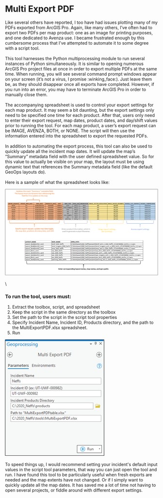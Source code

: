 # Multi Export PDF

Like several others have reported, I too have had issues plotting many of my PDFs exported from ArcGIS Pro. Again, like many others, I’ve often had to export two PDFs per map product: one as an image for printing purposes, and one dedicated to Avenza use. I became frustrated enough by this cumbersome process that I’ve attempted to automate it to some degree with a script tool.
\
\
This tool harnesses the Python multiprocessing module to run several instances of Python simultaneously. It is similar to opening numerous ArcGIS Pro project files at once in order to export multiple PDFs at the same time. When running, you will see several command prompt windows appear on your screen (it’s not a virus, I promise :winking_face:). Just leave them be, as they should disappear once all exports have completed. However, if you run into an error, you may have to terminate ArcGIS Pro in order to manually close them.
\
\
The accompanying spreadsheet is used to control your export settings for each map product. It may seem a bit daunting, but the export settings only need to be specified one time for each product. After that, users only need to enter their export request, map dates, product dates, and day/shift values prior to running the tool. For each map product, a user’s export request can be IMAGE, AVENZA, BOTH, or NONE. The script will then use the information entered into the spreadsheet to export the requested PDFs.
\
\
In addition to automating the export process, this tool can also be used to quickly update all the incident map dates. It will update the map’s “Summary” metadata field with the user defined spreadsheet value. So for this value to actually be visible on your map, the layout must be using dynamic text that references the Summary metadata field (like the default GeoOps layouts do).
\
\
Here is a sample of what the spreadsheet looks like:

![screenshot_MultiExportPDF_1.png](/docs/screenshot_MultiExportPDF_1.png?raw=true)
\
\
\
### To run the tool, users must:
1) Extract the toolbox, script, and spreadsheet
2) Keep the script in the same directory as the toolbox
3) Set the path to the script in the script tool properties
4) Specify Incident Name, Incident ID, Products directory, and the path to the MultiExportPDF.xlsx spreadsheet.
5) Run

![screenshot_MultiExportPDF_2.png](/docs/screenshot_MultiExportPDF_2.png?raw=true)
\
\
To speed things up, I would recommend setting your incident's default input values in the script tool parameters, that way you can just open the tool and run. I have found this tool to be particularly useful when fresh exports are needed and the map extents have not changed. Or if I simply want to quickly update all the map dates. It has saved me a lot of time not having to open several projects, or fiddle around with different export settings.
